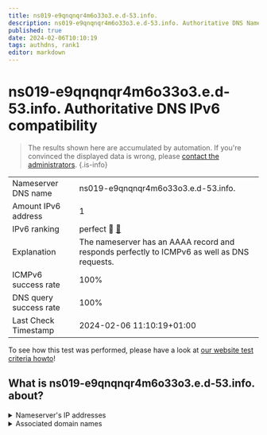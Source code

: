 ```yaml
---
title: ns019-e9qnqnqr4m6o33o3.e.d-53.info.
description: ns019-e9qnqnqr4m6o33o3.e.d-53.info. Authoritative DNS Nameserver IPv6 compatibility
published: true
date: 2024-02-06T10:10:19
tags: authdns, rank1
editor: markdown
---
```


# ns019-e9qnqnqr4m6o33o3.e.d-53.info. Authoritative DNS IPv6 compatibility

> The results shown here are accumulated by automation. If you're convinced the displayed data is wrong, please [contact the administrators](/howto/chat). 
{.is-info}




|   |   |
| - | - |
| Nameserver DNS name | ns019-e9qnqnqr4m6o33o3.e.d-53.info.
| Amount IPv6 address | 1
| IPv6 ranking | perfect :1st_place_medal: [🔗](/howto/ranking) |
| Explanation | The nameserver has an AAAA record and responds perfectly to ICMPv6 as well as DNS requests. |
| ICMPv6 success rate | 100%|
| DNS query success rate | 100% |
| Last Check Timestamp | 2024-02-06 11:10:19+01:00 |

To see how this test was performed, please have a look at [our website test criteria howto](/howto/testcriteria/authdns)!


## What is ns019-e9qnqnqr4m6o33o3.e.d-53.info. about?




<details>
<summary>Nameserver's IP addresses</summary>

2001:240:bb81::28:50

</details>



<details>
<summary>Associated domain names</summary>

www.nochubank.or.jp

</details>
